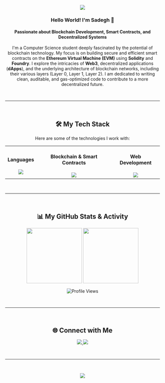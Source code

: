 <p align="center">
  <img src="https://capsule-render.vercel.app/api?type=rounded&color=gradient&height=250&section=header&text=Sadegh&fontSize=70&animation=fadeIn&fontAlignY=38&desc=Computer%20Science%20Student&descAlignY=55&descAlign=50"/>
</p>

<div align="center">
  <h3>Hello World! I'm Sadegh 👋</h3>
  <h4>Passionate about <strong>Blockchain Development</strong>, <strong>Smart Contracts</strong>, and <strong>Decentralized Systems</strong></h4>
  
  <p>
    I'm a Computer Science student deeply fascinated by the potential of blockchain technology. My focus is on building secure and efficient smart contracts on the <strong>Ethereum Virtual Machine (EVM)</strong> using <strong>Solidity</strong> and <strong>Foundry</strong>. I explore the intricacies of <strong>Web3</strong>, decentralized applications (<strong>dApps</strong>), and the underlying architecture of blockchain networks, including their various layers (Layer 0, Layer 1, Layer 2). I am dedicated to writing clean, auditable, and gas-optimized code to contribute to a more decentralized future.
  </p>
</div>

<br>

---

<br>

<h2 align="center">🛠️ My Tech Stack</h2>
<p align="center">Here are some of the technologies I work with:</p>

<table width="100%">
  <tr>
    <td align="center">
      <h4>Languages</h4>
      <img src="https://skillicons.dev/icons?i=c,cpp,php,python" /><br/>
    </td>
    <td align="center">
      <h4>Blockchain & Smart Contracts</h4>
      <img src="https://skillicons.dev/icons?i=ethereum,solidity,foundry" /><br/>
    </td>
    <td align="center">
      <h4>Web Development</h4>
      <img src="https://skillicons.dev/icons?i=html,css,js,wordpress" /><br/>
    </td>
  </tr>
</table>

<br>

---

<br>

<h2 align="center">📊 My GitHub Stats & Activity</h2>

<p align="center">
  <img src="https://github-readme-stats.vercel.app/api?username=3aDegH3&show_icons=true&theme=tokyonight&layout=compact" height="180"/>
  <img src="https://github-readme-stats.vercel.app/api/top-langs/?username=3aDegH3&layout=compact&theme=tokyonight" height="180"/>
</p>

<p align="center">
  <img src="https://komarev.com/ghpvc/?username=3aDegH3&style=flat-square&color=blueviolet" alt="Profile Views"/>
</p>

<br>

---

<br>

<h2 align="center">🌐 Connect with Me</h2>

<p align="center">
  <a href="https://github.com/3aDegH3" target="_blank">
    <img src="https://img.shields.io/badge/GitHub-100000?style=for-the-badge&logo=github&logoColor=white"/>
  </a>
  <a href="mailto:sadeghOx@gmail.com" target="_blank">
    <img src="https://img.shields.io/badge/Email-D14836?style=for-the-badge&logo=gmail&logoColor=white"/>
  </a>
</p>

<br>

---

<br>

<p align="center">
  <img src="https://capsule-render.vercel.app/api?type=waving&color=gradient&height=120&section=footer"/>
</p>
